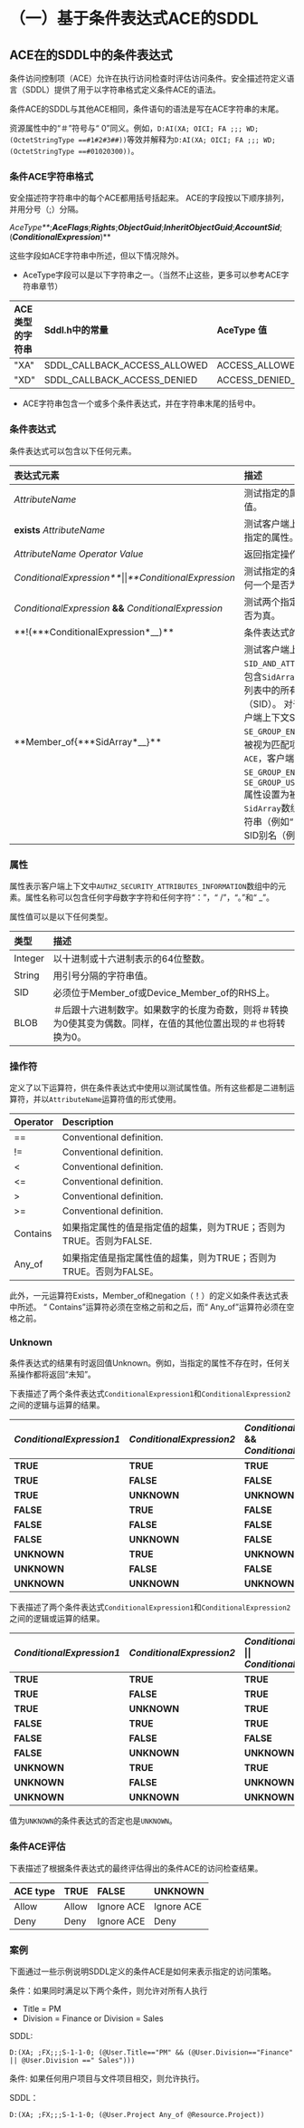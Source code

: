 # （一）基于条件表达式ACE的SDDL

## ACE在的SDDL中的条件表达式

条件访问控制项（ACE）允许在执行访问检查时评估访问条件。安全描述符定义语言（SDDL）提供了用于以字符串格式定义条件ACE的语法。

条件ACE的SDDL与其他ACE相同，条件语句的语法是写在ACE字符串的末尾。

资源属性中的“＃”符号与“ 0”同义。例如，`D:AI(XA; OICI; FA ;;; WD;(OctetStringType ==#1#2#3##))`等效并解释为`D:AI(XA; OICI; FA ;;; WD;(OctetStringType ==#01020300))`。

### **条件ACE字符串格式**

安全描述符字符串中的每个ACE都用括号括起来。 ACE的字段按以下顺序排列，并用分号（;）分隔。

_AceType\*\*_;_**AceFlags**_;_**Rights**_;_**ObjectGuid**_;_**InheritObjectGuid**_;_**AccountSid**_;\(_**ConditionalExpression**_\)\*\*

这些字段如ACE字符串中所述，但以下情况除外。

* AceType字段可以是以下字符串之一。（当然不止这些，更多可以参考ACE字符串章节）

| ACE 类型的字符串 | Sddl.h中的常量 | AceType 值 |
| :--- | :--- | :--- |
| "XA" | SDDL\_CALLBACK\_ACCESS\_ALLOWED | ACCESS\_ALLOWED\_CALLBACK\_ACE\_TYPE |
| "XD" | SDDL\_CALLBACK\_ACCESS\_DENIED | ACCESS\_DENIED\_CALLBACK\_ACE\_TYPE |

* ACE字符串包含一个或多个条件表达式，并在字符串末尾的括号中。

### **条件表达式**

条件表达式可以包含以下任何元素。

| 表达式元素 | 描述 |
| :--- | :--- |
| _AttributeName_ | 测试指定的属性是否具有非零值。 |
| **exists** _AttributeName_ | 测试客户端上下文中是否存在指定的属性。 |
| _AttributeName_ _Operator_ _Value_ | 返回指定操作的结果。 |
| _ConditionalExpression\*\*_\|\|_\*\*ConditionalExpression_ | 测试指定的条件表达式中的任何一个是否为true。 |
| _ConditionalExpression_ **&&** _ConditionalExpression_ | 测试两个指定的条件表达式是否为真。 |
| **!\(\**\*ConditionalExpression\*_\_\)\*\* | 条件表达式的逆函数。 |
| **Member\_of{\**\*SidArray\*_\_}\*\* | 测试客户端上下文的`SID_AND_ATTRIBUTES`数组是否包含`SidArray`指定的逗号分隔列表中的所有安全标识符（SID）。 对于允许ACE，客户端上下文SID必须将`SE_GROUP_ENABLED`属性设置为被视为匹配项。 对于`Deny ACE`，客户端上下文SID必须将`SE_GROUP_ENABLED`或`SE_GROUP_USE_FOR_DENY_ONLY`属性设置为被视为匹配项。 `SidArray`数组可以包含SID字符串（例如“ S-1-5-6”）或SID别名（例如“ BA”） |

### **属性**

属性表示客户端上下文中`AUTHZ_SECURITY_ATTRIBUTES_INFORMATION`数组中的元素。属性名称可以包含任何字母数字字符和任何字符“：”，“ /”，“。”和“ \_”。

属性值可以是以下任何类型。

| 类型 | 描述 |
| :--- | :--- |
| Integer | 以十进制或十六进制表示的64位整数。 |
| String | 用引号分隔的字符串值。 |
| SID | 必须位于Member\_of或Device\_Member\_of的RHS上。 |
| BLOB | ＃后跟十六进制数字。如果数字的长度为奇数，则将＃转换为0使其变为偶数。同样，在值的其他位置出现的＃也将转换为0。 |

### **操作符**

定义了以下运算符，供在条件表达式中使用以测试属性值。所有这些都是二进制运算符，并以`AttributeName`运算符值的形式使用。

| Operator | Description |
| :--- | :--- |
| == | Conventional definition. |
| != | Conventional definition. |
| &lt; | Conventional definition. |
| &lt;= | Conventional definition. |
| &gt; | Conventional definition. |
| &gt;= | Conventional definition. |
| Contains | 如果指定属性的值是指定值的超集，则为TRUE；否则为TRUE。否则为FALSE. |
| Any\_of | 如果指定值是指定属性值的超集，则为TRUE；否则为TRUE。否则为FALSE。 |

此外，一元运算符Exists，Member\_of和negation（！）的定义如条件表达式表中所述。 “ Contains”运算符必须在空格之前和之后，而“ Any\_of”运算符必须在空格之前。

### Unknown

条件表达式的结果有时返回值Unknown。例如，当指定的属性不存在时，任何关系操作都将返回“未知”。

下表描述了两个条件表达式`ConditionalExpression1`和`ConditionalExpression2`之间的逻辑与运算的结果。

| _ConditionalExpression1_ | _ConditionalExpression2_ | _ConditionalExpression1_ **&&** _ConditionalExpression2_ |
| :--- | :--- | :--- |
| **TRUE** | **TRUE** | **TRUE** |
| **TRUE** | **FALSE** | **FALSE** |
| **TRUE** | **UNKNOWN** | **UNKNOWN** |
| **FALSE** | **TRUE** | **FALSE** |
| **FALSE** | **FALSE** | **FALSE** |
| **FALSE** | **UNKNOWN** | **FALSE** |
| **UNKNOWN** | **TRUE** | **UNKNOWN** |
| **UNKNOWN** | **FALSE** | **FALSE** |
| **UNKNOWN** | **UNKNOWN** | **UNKNOWN** |

下表描述了两个条件表达式`ConditionalExpression1`和`ConditionalExpression2`之间的逻辑或运算的结果。

| _ConditionalExpression1_ | _ConditionalExpression2_ | _ConditionalExpression1_ **\|\|** _ConditionalExpression2_ |
| :--- | :--- | :--- |
| **TRUE** | **TRUE** | **TRUE** |
| **TRUE** | **FALSE** | **TRUE** |
| **TRUE** | **UNKNOWN** | **TRUE** |
| **FALSE** | **TRUE** | **TRUE** |
| **FALSE** | **FALSE** | **FALSE** |
| **FALSE** | **UNKNOWN** | **UNKNOWN** |
| **UNKNOWN** | **TRUE** | **TRUE** |
| **UNKNOWN** | **FALSE** | **UNKNOWN** |
| **UNKNOWN** | **UNKNOWN** | **UNKNOWN** |

值为`UNKNOWN`的条件表达式的否定也是`UNKNOWN`。

### **条件ACE评估**

下表描述了根据条件表达式的最终评估得出的条件ACE的访问检查结果。

| ACE type | TRUE | FALSE | UNKNOWN |
| :--- | :--- | :--- | :--- |
| Allow | Allow | Ignore ACE | Ignore ACE |
| Deny | Deny | Ignore ACE | Deny |

### **案例**

下面通过一些示例说明SDDL定义的条件ACE是如何来表示指定的访问策略。

条件：如果同时满足以下两个条件，则允许对所有人执行

* Title = PM
* Division = Finance or Division = Sales

SDDL:

`D:(XA; ;FX;;;S-1-1-0; (@User.Title=="PM" && (@User.Division=="Finance" || @User.Division ==" Sales")))`



条件: 如果任何用户项目与文件项目相交，则允许执行。

SDDL：

`D:(XA; ;FX;;;S-1-1-0; (@User.Project Any_of @Resource.Project))`

## 

